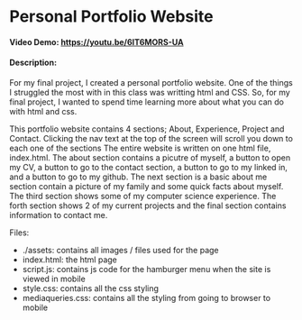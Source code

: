 # Personal Portfolio Website
#### Video Demo:  <https://youtu.be/6IT6MORS-UA>
#### Description: 
For my final project, I created a personal portfolio website. One of the things I struggled the most with in this class was writting html and CSS. 
So, for my final project, I wanted to spend time learning more about what you can do with html and css. 

This portfolio website contains 4 sections; About, Experience, Project and Contact. Clicking the nav text at the top of the screen will scroll you down to each one of the sections
The entire website is written on one html file, index.html. The about section contains a picutre of myself, a button to open my CV, a button to go to the contact section, a button to go to my linked in, and a button to go to my github. The next section is a basic about me section contain a picture of my family and some quick facts about myself. The third section shows some of my computer science experience. The forth section shows 2 of my current projects and the final section contains information to contact me. 

Files:
- ./assets: contains all images / files used for the page
- index.html: the html page
- script.js: contains js code for the hamburger menu when the site is viewed in mobile
- style.css: contains all the css styling
- mediaqueries.css: contains all the styling from going to browser to mobile